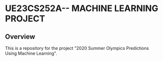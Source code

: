 # UE23CS252A-- MACHINE LEARNING PROJECT

## Overview
This is a repository for the project "2020 Summer Olympics Predictions Using Machine Learning".

